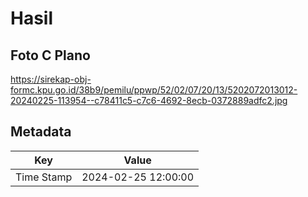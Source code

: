 # Hasil

## Foto C Plano

https://sirekap-obj-formc.kpu.go.id/38b9/pemilu/ppwp/52/02/07/20/13/5202072013012-20240225-113954--c78411c5-c7c6-4692-8ecb-0372889adfc2.jpg


## Metadata

| Key        | Value               |
| ---------- | ------------------- |
| Time Stamp | 2024-02-25 12:00:00 |



